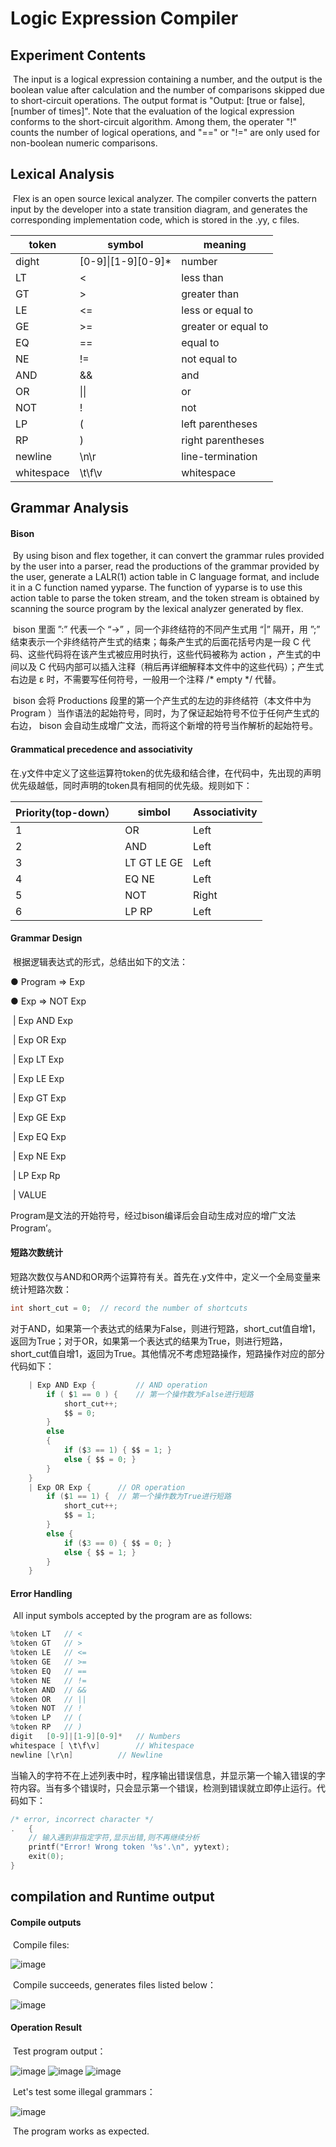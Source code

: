 # Logic Expression Compiler

## Experiment Contents

​	The input is a logical expression containing a number, and the output is the boolean value after calculation and the number of comparisons skipped due to short-circuit operations. The output format is "Output: [true or false], [number of times]". Note that the evaluation of the logical expression conforms to the short-circuit algorithm. Among them, the operater "!" counts the number of logical operations, and "==" or "!=" are only used for non-boolean numeric comparisons.

## Lexical Analysis

​		Flex is an open source lexical analyzer. The compiler converts the pattern input by the developer into a state transition diagram, and generates the corresponding implementation code, which is stored in the .yy, c files.

| token | symbol                | meaning    |
| ----------- | ------------------- | -------- |
| dight       | [0-9]\|\[1-9][0-9]* | number     |
| LT          | <                   | less than    |
| GT          | >                   | greater than  |
| LE          | <=                  | less or equal to |
| GE          | >=                  | greater or equal to |
| EQ          | ==                  | equal to     |
| NE          | !=                  | not equal to   |
| AND         | &&                  | and     |
| OR          | \|\|                | or     |
| NOT         | !                   | not    |
| LP          | (                   | left parentheses  |
| RP          | )                   | right parentheses   |
| newline     | \n\r                | line-termination |
| whitespace  | \t\f\v              | whitespace   |

## Grammar Analysis

#### Bison

​	By using bison and flex together, it can convert the grammar rules provided by the user into a parser, read the productions of the grammar provided by the user, generate a LALR(1) action table in C language format, and include it in a C function named yyparse. The function of yyparse is to use this action table to parse the token stream, and the token stream is obtained by scanning the source program by the lexical analyzer generated by flex.

​		bison 里面 ”:” 代表一个 “->” ，同一个非终结符的不同产生式用 “|” 隔开，用 ”;” 结束表示一个非终结符产生式的结束；每条产生式的后面花括号内是一段 C 代码、这些代码将在该产生式被应用时执行，这些代码被称为 action ，产生式的中间以及 C 代码内部可以插入注释（稍后再详细解释本文件中的这些代码）；产生式右边是 ε 时，不需要写任何符号，一般用一个注释 /* empty */ 代替。	

​		bison 会将 Productions 段里的第一个产生式的左边的非终结符（本文件中为 Program ）当作语法的起始符号，同时，为了保证起始符号不位于任何产生式的右边， bison 会自动生成增广文法，而将这个新增的符号当作解析的起始符号。

#### Grammatical precedence and associativity

​		在.y文件中定义了这些运算符token的优先级和结合律，在代码中，先出现的声明优先级越低，同时声明的token具有相同的优先级。规则如下：

| Priority(top-down） | simbol        | Associativity |
| ------------------ | ----------- | ------ |
| 1                  | OR          | Left |
| 2                  | AND         | Left |
| 3                  | LT GT LE GE | Left |
| 4                  | EQ NE       | Left |
| 5                  | NOT         | Right  |
| 6                  | LP RP       | Left |

#### Grammar Design

​		根据逻辑表达式的形式，总结出如下的文法：

● Program => Exp

● Exp => NOT Exp 

​				| Exp AND Exp

​				| Exp OR Exp

​				| Exp LT Exp

​				| Exp LE Exp

​				| Exp GT Exp

​				| Exp GE Exp

​				| Exp EQ Exp

​				| Exp NE Exp

​				| LP Exp Rp

​				| VALUE

​		Program是文法的开始符号，经过bison编译后会自动生成对应的增广文法Program’。

#### 短路次数统计

​		短路次数仅与AND和OR两个运算符有关。首先在.y文件中，定义一个全局变量来统计短路次数：

```c
int short_cut = 0;	// record the number of shortcuts 
```

​		对于AND，如果第一个表达式的结果为False，则进行短路，short_cut值自增1，返回为True；对于OR，如果第一个表达式的结果为True，则进行短路，short_cut值自增1，返回为True。其他情况不考虑短路操作，短路操作对应的部分代码如下：

```c
	| Exp AND Exp {			// AND operation
		if ( $1 == 0 ) {	// 第一个操作数为False进行短路
			short_cut++;
			$$ = 0;
		}
		else
		{
			if ($3 == 1) { $$ = 1; }
			else { $$ = 0; }
		}
	}
	| Exp OR Exp {  	// OR operation
		if ($1 == 1) {	// 第一个操作数为True进行短路
			short_cut++;
			$$ = 1;
		}
		else {
			if ($3 == 0) { $$ = 0; }
			else { $$ = 1; }
		}
	}
```

#### Error Handling

​   All input symbols accepted by the program are as follows:	

```c
%token LT 	// <
%token GT	// >
%token LE	// <=
%token GE	// >=
%token EQ	// ==
%token NE	// !=
%token AND	// &&
%token OR	// ||
%token NOT	// !
%token LP	// (
%token RP	// )
digit	[0-9]|[1-9][0-9]*	// Numbers
whitespace [ \t\f\v]		// Whitespace
newline [\r\n]  		// Newline
```

​		当输入的字符不在上述列表中时，程序输出错误信息，并显示第一个输入错误的字符内容。当有多个错误时，只会显示第一个错误，检测到错误就立即停止运行。代码如下：

```c
/* error, incorrect character */
.	{
	// 输入遇到非指定字符,显示出错,则不再继续分析
	printf("Error! Wrong token '%s'.\n", yytext);
	exit(0);
}
```

## compilation and Runtime output

#### Compile outputs

​	Compile files:

![image](https://user-images.githubusercontent.com/51059802/141681513-23490951-2a6d-4ee0-baf3-efb18b47e51a.png)


​	Compile succeeds, generates files listed below：

![image](https://user-images.githubusercontent.com/51059802/141681523-6cef240e-f386-424b-8f52-474f81df7880.png)

#### Operation Result

​		Test program output：

![image](https://user-images.githubusercontent.com/51059802/141681534-02133267-d6d4-4a26-863b-588194d1402b.png)
![image](https://user-images.githubusercontent.com/51059802/141681543-4c243239-63b0-4802-b207-c26f251f450b.png)
![image](https://user-images.githubusercontent.com/51059802/141681548-466a0752-c626-4720-a66b-bc988123adf8.png)

​		Let's test some illegal grammars：

![image](https://user-images.githubusercontent.com/51059802/141681564-b0f92f78-0a4b-4700-8b13-c61cb7f88a74.png)

​		The program works as expected.
